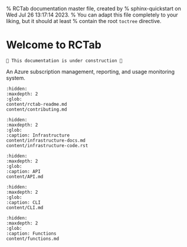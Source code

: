 % RCTab documentation master file, created by
% sphinx-quickstart on Wed Jul 26 13:17:14 2023.
% You can adapt this file completely to your liking, but it should at least
% contain the root `toctree` directive.

# Welcome to RCTab

```{warning}
🚧 This documentation is under construction 🚧
```

An Azure subscription management, reporting, and usage monitoring system.

```{toctree}
:hidden:
:maxdepth: 2
:glob:
content/rctab-readme.md
content/contributing.md
```

```{toctree}
:hidden:
:maxdepth: 2
:glob:
:caption: Infrastructure
content/infrastructure-docs.md
content/infrastructure-code.rst
```

```{toctree}
:hidden:
:maxdepth: 2
:glob:
:caption: API
content/API.md
```

```{toctree}
:hidden:
:maxdepth: 2
:glob:
:caption: CLI
content/CLI.md
```

```{toctree}
:hidden:
:maxdepth: 2
:glob:
:caption: Functions
content/functions.md
```